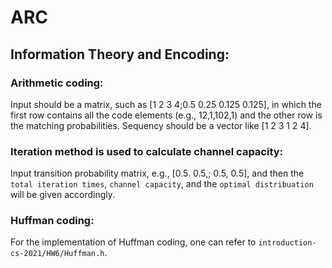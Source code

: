 # ARC
## Information Theory and Encoding:
### Arithmetic coding:
Input should be a matrix, such as [1 2 3 4;0.5 0.25 0.125 0.125], in which the first row contains all the code elements (e.g., 12,1,102,1) and the other row is the matching probabilities. Sequency should be a vector like [1 2 3 1 2 4].

### Iteration method is used to calculate channel capacity:
Input transition probability matrix, e.g., [0.5. 0.5,; 0.5, 0.5], and then the ``total iteration times``, ``channel capacity``, and the ``optimal distribuation`` will be given accordingly.

### Huffman coding:
For the implementation of Huffman coding, one can refer to ``introduction-cs-2021/HW6/Huffman.h``.
